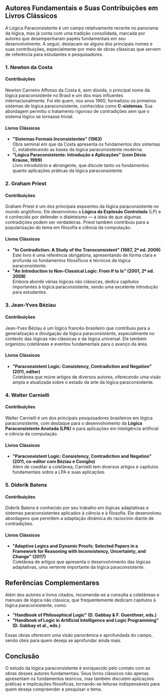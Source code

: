 
## Autores Fundamentais e Suas Contribuições em Livros Clássicos

A Lógica Paraconsistente é um campo relativamente recente no panorama da lógica, mas já conta com uma tradição consolidada, marcada por autores que desempenharam papéis fundamentais em seu desenvolvimento. A seguir, destacam-se alguns dos principais nomes e suas contribuições, especialmente por meio de obras clássicas que servem de referência para estudantes e pesquisadores.

### 1. **Newton da Costa**

#### Contribuições
Newton Carneiro Affonso da Costa é, sem dúvida, o principal nome da lógica paraconsistente no Brasil e um dos mais influentes internacionalmente. Foi ele quem, nos anos 1960, formalizou os primeiros sistemas de lógica paraconsistente, conhecidos como **C-sistemas**. Sua abordagem permitiu o tratamento rigoroso de contradições sem que o sistema lógico se tornasse trivial.

#### Livros Clássicos
- **"Sistemas Formais Inconsistentes" (1963)**  
  Obra seminal em que da Costa apresenta os fundamentos dos sistemas C, estabelecendo as bases da lógica paraconsistente moderna.
- **"Lógica Paraconsistente: Introdução e Aplicações" (com Décio Krause, 1999)**  
  Livro introdutório e abrangente, que discute tanto os fundamentos quanto aplicações práticas da lógica paraconsistente.

### 2. **Graham Priest**

#### Contribuições
Graham Priest é um dos principais expoentes da lógica paraconsistente no mundo anglófono. Ele desenvolveu a **Lógica da Explosão Controlada** (LP) e é conhecido por defender o dialeteísmo — a ideia de que algumas contradições podem ser verdadeiras. Priest também contribuiu para a popularização do tema em filosofia e ciência da computação.

#### Livros Clássicos
- **"In Contradiction: A Study of the Transconsistent" (1987, 2ª ed. 2006)**  
  Este livro é uma referência obrigatória, apresentando de forma clara e profunda os fundamentos filosóficos e técnicos da lógica paraconsistente.
- **"An Introduction to Non-Classical Logic: From If to Is" (2001, 2ª ed. 2008)**  
  Embora aborde várias lógicas não clássicas, dedica capítulos importantes à lógica paraconsistente, sendo uma excelente introdução para estudantes.

### 3. **Jean-Yves Béziau**

#### Contribuições
Jean-Yves Béziau é um lógico francês-brasileiro que contribuiu para a generalização e divulgação da lógica paraconsistente, especialmente no contexto das lógicas não clássicas e da lógica universal. Ele também organizou coletâneas e eventos fundamentais para o avanço da área.

#### Livros Clássicos
- **"Paraconsistent Logic: Consistency, Contradiction and Negation" (2011, editor)**  
  Coletânea que reúne artigos de diversos autores, oferecendo uma visão ampla e atualizada sobre o estado da arte da lógica paraconsistente.

### 4. **Walter Carnielli**

#### Contribuições
Walter Carnielli é um dos principais pesquisadores brasileiros em lógica paraconsistente, com destaque para o desenvolvimento da **Lógica Paraconsistente Anotada (LPA)** e para aplicações em inteligência artificial e ciência da computação.

#### Livros Clássicos
- **"Paraconsistent Logic: Consistency, Contradiction and Negation" (2011, co-editor com Béziau e Coniglio)**  
  Além de coeditar a coletânea, Carnielli tem diversos artigos e capítulos fundamentais sobre a LPA e suas aplicações.

### 5. **Diderik Batens**

#### Contribuições
Diderik Batens é conhecido por seu trabalho em lógicas adaptativas e sistemas paraconsistentes aplicados à ciência e à filosofia. Ele desenvolveu abordagens que permitem a adaptação dinâmica do raciocínio diante de contradições.

#### Livros Clássicos
- **"Adaptive Logics and Dynamic Proofs: Selected Papers in a Framework for Reasoning with Inconsistency, Uncertainty, and Change" (2017)**  
  Coletânea de artigos que apresenta o desenvolvimento das lógicas adaptativas, uma vertente importante da lógica paraconsistente.



## Referências Complementares

Além dos autores e livros citados, recomenda-se a consulta a coletâneas e manuais de lógica não clássica, que frequentemente dedicam capítulos à lógica paraconsistente, como:

- **"Handbook of Philosophical Logic" (D. Gabbay & F. Guenthner, eds.)**
- **"Handbook of Logic in Artificial Intelligence and Logic Programming" (D. Gabbay et al., eds.)**

Essas obras oferecem uma visão panorâmica e aprofundada do campo, sendo úteis para quem deseja se aprofundar ainda mais.



## Conclusão

O estudo da lógica paraconsistente é enriquecido pelo contato com as obras desses autores fundamentais. Seus livros clássicos não apenas apresentam os fundamentos teóricos, mas também discutem aplicações práticas e implicações filosóficas, tornando-se leituras indispensáveis para quem deseja compreender e pesquisar o tema.


